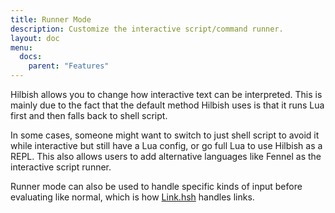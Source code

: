```yaml
---
title: Runner Mode
description: Customize the interactive script/command runner.
layout: doc
menu: 
  docs:
    parent: "Features"
---
```


Hilbish allows you to change how interactive text can be interpreted.
This is mainly due to the fact that the default method Hilbish uses
is that it runs Lua first and then falls back to shell script.

In some cases, someone might want to switch to just shell script to avoid
it while interactive but still have a Lua config, or go full Lua to use
Hilbish as a REPL. This also allows users to add alternative languages like
Fennel as the interactive script runner.

Runner mode can also be used to handle specific kinds of input before
evaluating like normal, which is how [Link.hsh](https://github.com/TorchedSammy/Link.hsh)
handles links.

